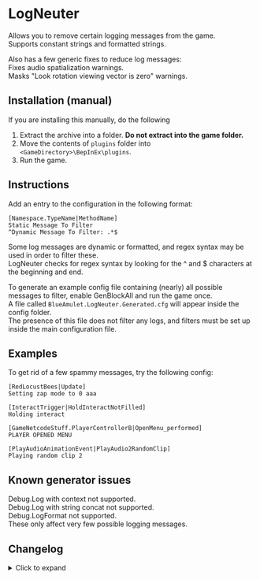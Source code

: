 # LogNeuter
Allows you to remove certain logging messages from the game.  
Supports constant strings and formatted strings.

Also has a few generic fixes to reduce log messages:  
Fixes audio spatialization warnings.  
Masks "Look rotation viewing vector is zero" warnings.

## Installation (manual)
If you are installing this manually, do the following

1. Extract the archive into a folder. **Do not extract into the game folder.**
2. Move the contents of `plugins` folder into `<GameDirectory>\BepInEx\plugins`.
3. Run the game.

## Instructions
Add an entry to the configuration in the following format:  
```
[Namespace.TypeName|MethodName]
Static Message To Filter
^Dynamic Message To Filter: .*$
```

Some log messages are dynamic or formatted, and regex syntax may be used in order to filter these.  
LogNeuter checks for regex syntax by looking for the ^ and $ characters at the beginning and end.

To generate an example config file containing (nearly) all possible messages to filter, enable GenBlockAll and run the game once.  
A file called `BlueAmulet.LogNeuter.Generated.cfg` will appear inside the config folder.  
The presence of this file does not filter any logs, and filters must be set up inside the main configuration file.

## Examples
To get rid of a few spammy messages, try the following config:  
```
[RedLocustBees|Update]
Setting zap mode to 0 aaa

[InteractTrigger|HoldInteractNotFilled]
Holding interact

[GameNetcodeStuff.PlayerControllerB|OpenMenu_performed]
PLAYER OPENED MENU

[PlayAudioAnimationEvent|PlayAudio2RandomClip]
Playing random clip 2
```

## Known generator issues
Debug.Log with context not supported.  
Debug.Log with string concat not supported.  
Debug.LogFormat not supported.  
These only affect very few possible logging messages.

## Changelog
<details>
<summary>Click to expand</summary>

### 1.0.1
Added versioning to the config, a warning message will appear if the config version is different than expected.  
Added patch for Quaternion.LookRotation, will mask the "Look rotation viewing vector is zero" warnings.  
Plugin no longer depends on Lethal Company and should work for any game.  
Config generation now done in separate harmony namespace and also unpatches itself.
</details>
